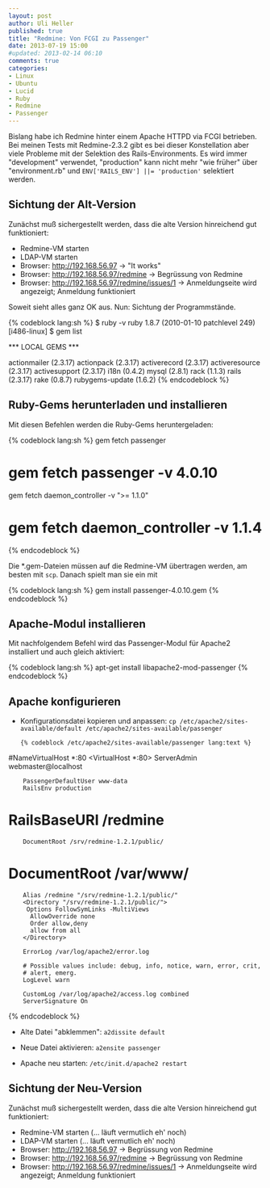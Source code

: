 ```yaml
---
layout: post
author: Uli Heller
published: true
title: "Redmine: Von FCGI zu Passenger"
date: 2013-07-19 15:00
#updated: 2013-02-14 06:10
comments: true
categories: 
- Linux
- Ubuntu
- Lucid
- Ruby
- Redmine
- Passenger
---
```


Bislang habe ich Redmine hinter einem Apache HTTPD via FCGI betrieben.
Bei meinen Tests mit Redmine-2.3.2 gibt es bei dieser Konstellation aber
viele Probleme mit der Selektion des Rails-Environments. Es wird immer
"development" verwendet, "production" kann nicht mehr "wie früher" über
"environment.rb" und `ENV['RAILS_ENV'] ||= 'production'` selektiert werden.

<!-- more -->

## Sichtung der Alt-Version

Zunächst muß sichergestellt werden, dass die alte Version hinreichend
gut funktioniert:

* Redmine-VM starten
* LDAP-VM starten
* Browser: <http://192.168.56.97> -> "It works"
* Browser: <http://192.168.56.97/redmine> -> Begrüssung von Redmine
* Browser: <http://192.168.56.97/redmine/issues/1> -> Anmeldungseite wird angezeigt; Anmeldung funktioniert

Soweit sieht alles ganz OK aus. Nun: Sichtung der Programmstände.

{% codeblock lang:sh %}
$ ruby -v
ruby 1.8.7 (2010-01-10 patchlevel 249) [i486-linux]
$ gem list

*** LOCAL GEMS ***

actionmailer (2.3.17)
actionpack (2.3.17)
activerecord (2.3.17)
activeresource (2.3.17)
activesupport (2.3.17)
i18n (0.4.2)
mysql (2.8.1)
rack (1.1.3)
rails (2.3.17)
rake (0.8.7)
rubygems-update (1.6.2)
{% endcodeblock %}

## Ruby-Gems herunterladen und installieren

Mit diesen Befehlen werden die Ruby-Gems heruntergeladen:

{% codeblock lang:sh %}
gem fetch passenger
# gem fetch passenger -v 4.0.10
gem fetch daemon_controller -v ">= 1.1.0" 
# gem fetch daemon_controller -v 1.1.4
{% endcodeblock %}

Die *.gem-Dateien müssen auf die Redmine-VM übertragen werden, am besten
mit `scp`. Danach spielt man sie ein mit

{% codeblock lang:sh %}
gem install passenger-4.0.10.gem
{% endcodeblock %}

## Apache-Modul installieren

Mit nachfolgendem Befehl wird das Passenger-Modul für Apache2
installiert und auch gleich aktiviert:

{% codeblock lang:sh %}
apt-get install libapache2-mod-passenger
{% endcodeblock %}

## Apache konfigurieren

* Konfigurationsdatei kopieren und anpassen:
  `cp /etc/apache2/sites-available/default /etc/apache2/sites-available/passenger`

      {% codeblock /etc/apache2/sites-available/passenger lang:text %}
#NameVirtualHost *:80
<VirtualHost *:80>
        ServerAdmin webmaster@localhost

        PassengerDefaultUser www-data
        RailsEnv production
#        RailsBaseURI /redmine

        DocumentRoot /srv/redmine-1.2.1/public/
#        DocumentRoot /var/www/
        Alias /redmine "/srv/redmine-1.2.1/public/"
        <Directory "/srv/redmine-1.2.1/public/">   
         Options FollowSymLinks -MultiViews  
          AllowOverride none  
          Order allow,deny
          allow from all
        </Directory>

        ErrorLog /var/log/apache2/error.log

        # Possible values include: debug, info, notice, warn, error, crit,
        # alert, emerg.
        LogLevel warn  

        CustomLog /var/log/apache2/access.log combined
        ServerSignature On
</VirtualHost>
      {% endcodeblock %}

* Alte Datei "abklemmen": `a2dissite default`

* Neue Datei aktivieren: `a2ensite passenger`

* Apache neu starten: `/etc/init.d/apache2 restart`

## Sichtung der Neu-Version

Zunächst muß sichergestellt werden, dass die alte Version hinreichend
gut funktioniert:

* Redmine-VM starten (... läuft vermutlich eh' noch)
* LDAP-VM starten (... läuft vermutlich eh' noch)
* Browser: <http://192.168.56.97>  -> Begrüssung von Redmine
* Browser: <http://192.168.56.97/redmine> -> Begrüssung von Redmine
* Browser: <http://192.168.56.97/redmine/issues/1> -> Anmeldungseite wird angezeigt; Anmeldung funktioniert
